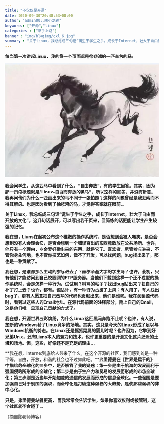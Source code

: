 ```yaml
---
title: "不仅仅是开源"
date: 2020-09-30T20:48:53+08:00
author: "admin001,陈小龙转"
keywords: ["开源","linux"]
categories : ["新手上路"]
banner : "img/blogimg/cxl_6.jpg"
summary : "关于Linux，我总结成三句话“诞生于学生之手，成长于Internet，壮大于自由而开放的文化”，这几句话展开，可以写出若干页来，但简练的话更能让学生..."
---
```


**每当第一次讲起Linux，我的第一个页面都是徐悲鸿的一匹奔放的马:**

![](img/1.jpeg)

**我会问学生，从这匹马中看到了什么，“自由奔放”，有的学生回答。其实，因为那一页的标题就是“Linux-自由而奔放的黑马”，所以这样的回答，并没有新意。我再问他们为什么一匹画出来的马不同于一张拍照？这样的问题曾经是我思索而不得其解的。也是因为看到了徐悲鸿的马，才觉得答案就在眼前…**

 **关于Linux，我总结成三句话“诞生于学生之手，成长于Internet，壮大于自由而开放的文化”，这几句话展开，可以写出若干页来，但简练的话更能让学生产生较强的记忆。**

 **我在想，Liuns在起初公布这个稚嫩的操作系统时，是否想到会被人嘲笑，是否会想到没有人会理会它，是否会想到一个错误百出的东西竟敢放在公共场所。也许，他只有一个理由，业余爱好做出来的东西，就是它了。喜欢者，尽管参与进来，不管你身处何地，也不管你技艺如何，做不了开发，可以找问题，bug找出来了，那也是一种贡献了。**

 **我在想，是谁都那么主动的参与进去了？赫尔辛基大学的学生吗？也许，最初，只有他们才能访问到自己校园网的FTP服务器。当他们下载到这样一个还不成型的操作系统时，会是怎样一种行为，试试用？叫骂的帖子？找出bug贴出来？把自己的补丁打上去？也许，都有。但估计，有一种行为占据了上风：有人用了，有人找出bug了，更有人愿意把自己改写的代码也贡献出来，他们是谁呢。我在阅读源代码时，看到过这些人的Email地址。在源代码前面的注释部分，附上自己的Email，这是他们唯一呈现自己贡献的方式了。**

 **我在想，开源世界五彩缤纷，为什么Linux这匹黑马奔跑不止呢？也许，有人说，垄断的Windows给了Linux竞争的场地。其实，这只是今天的Linux形成了足以与Windows抗衡的势态。在Linux还是摇摇晃晃的婴儿时呢？也许因为，它攀到好兄弟Unix，还有Liuns本人的魅力和技术，也许更重要的是开源文化这片肥沃的土壤和场地。但，这些，好像还不是充足的理由…**

 **我在想，Internet到底给人带来了什么。在这个开源的社区，我们感到的是一种平等，自由，开放，和谐的社会也不过如此吧。****弗里德曼在《世界是扁平的》中描绘的全球化的三步中，是否解答了我的疑惑：第一步是由于航海的发展而利于强国侵略所形成的全球化；第二步是由于生产力和贸易的发展而形成的市场全球化；第三步则是近些年开始加速的通信的发展而形成的信息全球化。一些强国是要加强自己对于别国的强权，而全球化是打破这种强权的大趋势，是使那些强权的非中心化。**

 **只是，弗里德曼站得更高， 而我常常会告诉学生，如果你喜欢权利或被管制，这个社区就不合适了…**

（摘自陈老师博客）
